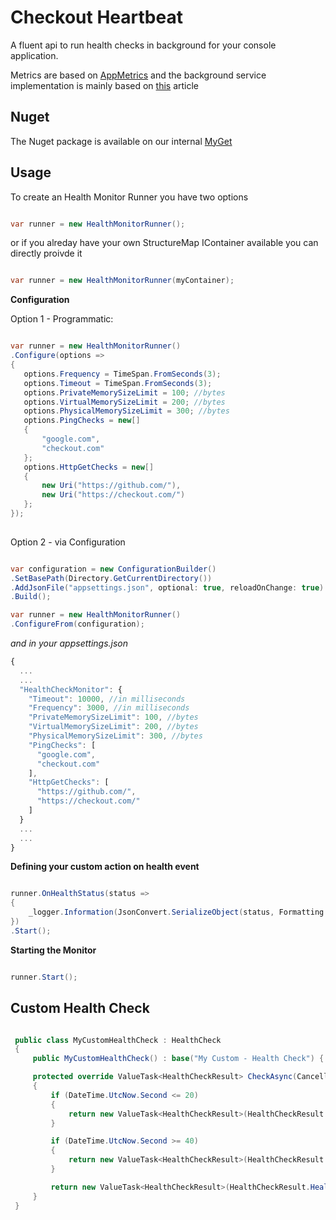 # Checkout Heartbeat

A fluent api to run health checks in background for your console application.

Metrics are based on [AppMetrics](https://www.app-metrics.io/web-monitoring/aspnet-core/) and the background service implementation is mainly based on [this](https://blogs.msdn.microsoft.com/cesardelatorre/2017/11/18/implementing-background-tasks-in-microservices-with-ihostedservice-and-the-backgroundservice-class-net-core-2-x/) article

## Nuget

The Nuget package is available on our internal [MyGet](https://www.myget.org/feed/ckotech/package/nuget/Checkout.Heartbeat)

## Usage

To create an Health Monitor Runner you have two options

```c#

var runner = new HealthMonitorRunner();

```

or if you alreday have your own StructureMap IContainer available you can directly proivde it


```c#

var runner = new HealthMonitorRunner(myContainer);

```

__Configuration__

Option 1 - Programmatic:

```c#

var runner = new HealthMonitorRunner()
.Configure(options =>
{
   options.Frequency = TimeSpan.FromSeconds(3);
   options.Timeout = TimeSpan.FromSeconds(3);
   options.PrivateMemorySizeLimit = 100; //bytes
   options.VirtualMemorySizeLimit = 200; //bytes
   options.PhysicalMemorySizeLimit = 300; //bytes
   options.PingChecks = new[]
   {
       "google.com",
       "checkout.com"
   };
   options.HttpGetChecks = new[]
   {
       new Uri("https://github.com/"),
       new Uri("https://checkout.com/")
   };
});
                 
```

Option 2 - via Configuration

```c#

var configuration = new ConfigurationBuilder()
.SetBasePath(Directory.GetCurrentDirectory())
.AddJsonFile("appsettings.json", optional: true, reloadOnChange: true)
.Build();

var runner = new HealthMonitorRunner()
.ConfigureFrom(configuration);

```

*and in your appsettings.json*


```js
{
  ...
  ...
  "HealthCheckMonitor": {
    "Timeout": 10000, //in milliseconds
    "Frequency": 3000, //in milliseconds
    "PrivateMemorySizeLimit": 100, //bytes
    "VirtualMemorySizeLimit": 200, //bytes
    "PhysicalMemorySizeLimit": 300, //bytes
    "PingChecks": [
      "google.com",
      "checkout.com"
    ],
    "HttpGetChecks": [
      "https://github.com/",
      "https://checkout.com/"
    ]
  }
  ...
  ...
}
```

__Defining your custom action on health event__

```c#

runner.OnHealthStatus(status =>
{
    _logger.Information(JsonConvert.SerializeObject(status, Formatting.Indented));
})
.Start();

```

__Starting the Monitor__

```c#

runner.Start();

```

## Custom Health Check

```c#

 public class MyCustomHealthCheck : HealthCheck
 {
     public MyCustomHealthCheck() : base("My Custom - Health Check") { }

     protected override ValueTask<HealthCheckResult> CheckAsync(CancellationToken cancellationToken = default(CancellationToken))
     {
         if (DateTime.UtcNow.Second <= 20)
         {
             return new ValueTask<HealthCheckResult>(HealthCheckResult.Degraded());
         }

         if (DateTime.UtcNow.Second >= 40)
         {
             return new ValueTask<HealthCheckResult>(HealthCheckResult.Unhealthy());
         }

         return new ValueTask<HealthCheckResult>(HealthCheckResult.Healthy());
     }
 }

```

